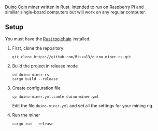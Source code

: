 [Duino Coin](https://duinocoin.com/) miner written in Rust. Intended to run on Raspberry Pi and similiar single-board computers but will work on any regular computer.

## Setup

You must have the [Rust toolchain](https://rustup.rs/) installed.

1. First, clone the repository:
    ```
    git clone https://github.com/Misza13/duino-miner-rs.git
    ```

2. Build the project in release mode
    ```
    cd duino-miner-rs
    cargo build --release
    ```

3. Create configuration file
    ```
    cp duino-miner.yml.samle duino-miner.yml
    ```
    Edit the file `duino-miner.yml` and set all the settings for your mining rig.

4. Run the miner
    ```
    cargo run --release
    ```
